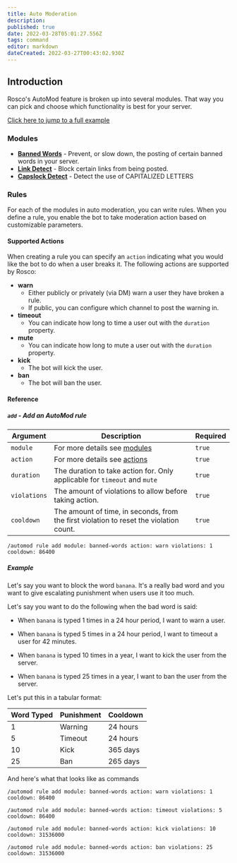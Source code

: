 ```yaml
---
title: Auto Moderation
description: 
published: true
date: 2022-03-28T05:01:27.556Z
tags: command
editor: markdown
dateCreated: 2022-03-27T00:43:02.930Z
---
```


## **Introduction**

Rosco's AutoMod feature is broken up into several modules. That way you can pick and choose which functionality is best for your server. 

[Click here to jump to a full example](#example)

### **Modules**

- [**Banned Words**](/commands/auto-mod/banned-words) - Prevent, or slow down, the posting of certain banned words in your server. 
- [**Link Detect**](/commands/auto-mod/link-detect) - Block certain links from being posted.
- [**Capslock Detect**](/commands/auto-mod/capslock-detect) - Detect the use of CAPITALIZED LETTERS

### **Rules**

For each of the modules in auto moderation, you can write rules. When you define a rule, you enable the bot to take moderation action based on customizable parameters.

#### **Supported Actions**

When creating a rule you can specify an `action` indicating what you would like the bot to do when a user breaks it. The following actions are supported by Rosco:

- **warn**
  - Either publicly or privately (via DM) warn a user they have broken a rule.
  - If public, you can configure which channel to post the warning in.
- **timeout**
  - You can indicate how long to time a user out with the `duration` property.
- **mute**
  - You can indicate how long to mute a user out with the `duration` property.
- **kick**
  - The bot will kick the user.
- **ban**
  - The bot will ban the user.

#### **Reference**

##### `add` - Add an AutoMod rule

| Argument | Description | Required |
|----------|-------------|----------|
| `module` | For more details see [modules](#modules) | `true` |
| `action` | For more details see [actions](#supported-actions) | `true` |
| `duration` | The duration to take action for. Only applicable for `timeout` and `mute` | `true` |
| `violations` | The amount of violations to allow before taking action. | `true` |
| `cooldown` | The amount of time, in seconds, from the first violation to reset the violation count. | `true` |

```
/automod rule add module: banned-words action: warn violations: 1 cooldown: 86400
```


##### Example

Let's say you want to block the word `banana`. It's a really bad word and you want to give escalating punishment when users use it too much. 

Let's say you want to do the following when the bad word is said:

- When `banana` is typed 1 times in a 24 hour period, I want to warn a user. 

- When `banana` is typed 5 times in a 24 hour period, I want to timeout a user for 42 minutes.

- When `banana` is typed 10 times in a year, I want to kick the user from the server.

- When `banana` is typed 25 times in a year, I want to ban the user from the server.

Let's put this in a tabular format:

| Word Typed | Punishment | Cooldown |
|------------|------------|----------|
| 1 | Warning | 24 hours |
| 5 | Timeout | 24 hours |
| 10 | Kick | 365 days |
| 25 | Ban | 265 days |

And here's what that looks like as commands

```
/automod rule add module: banned-words action: warn violations: 1 cooldown: 86400

/automod rule add module: banned-words action: timeout violations: 5 cooldown: 86400

/automod rule add module: banned-words action: kick violations: 10 cooldown: 31536000

/automod rule add module: banned-words action: ban violations: 25 cooldown: 31536000
```





















